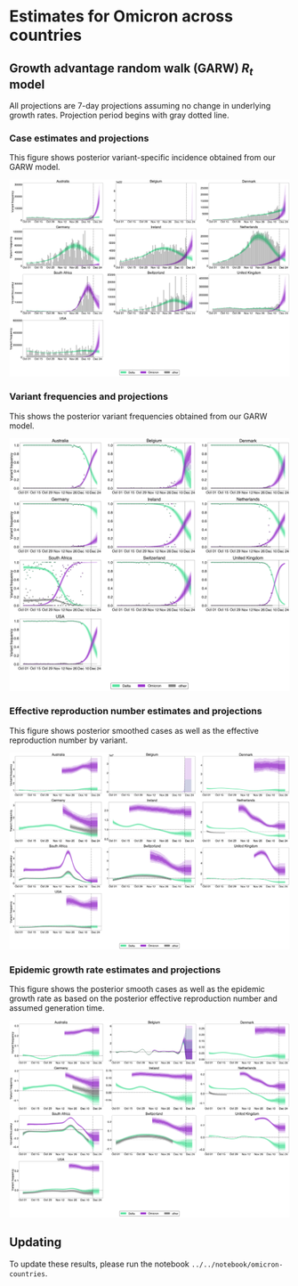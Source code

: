 # Estimates for Omicron across countries

## Growth advantage random walk (GARW) $R_{t}$ model

All projections are 7-day projections assuming no change in underlying growth rates. Projection period begins with gray dotted line.

### Case estimates and projections

This figure shows posterior variant-specific incidence obtained from our GARW model. 

![](figures/omicron-countries_cases-estimates-GARW.png)

### Variant frequencies and projections

This shows the posterior variant frequencies obtained from our GARW model.

![](figures/omicron-countries_frequency-estimates-GARW.png)

### Effective reproduction number estimates and projections

This figure shows posterior smoothed cases as well as the effective reproduction number by variant.

![](figures/omicron-countries_R-estimates-GARW.png)

### Epidemic growth rate estimates and projections

This figure shows the posterior smooth cases as well as the epidemic growth rate as based on the posterior effective reproduction number and assumed generation time.

![](figures/omicron-countries_little-r-estimates-GARW.png)

## Updating

To update these results, please run the notebook `../../notebook/omicron-countries`.
